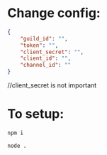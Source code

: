 # Change config:
```json
{
    "guild_id": "",
    "token": "",
    "client_secret": "",
    "client_id": "",
    "channel_id": ""
}
```
//client_secret is not important

# To setup:
```js
npm i
```
```
node .
```
